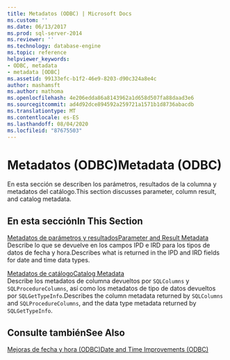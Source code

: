 ```yaml
---
title: Metadatos (ODBC) | Microsoft Docs
ms.custom: ''
ms.date: 06/13/2017
ms.prod: sql-server-2014
ms.reviewer: ''
ms.technology: database-engine
ms.topic: reference
helpviewer_keywords:
- ODBC, metadata
- metadata [ODBC]
ms.assetid: 99133efc-b1f2-46e9-8203-d90c324a8e4c
author: mashamsft
ms.author: mathoma
ms.openlocfilehash: 4e206edda86a8143962a1d658d507fa88daad3e6
ms.sourcegitcommit: ad4d92dce894592a259721a1571b1d8736abacdb
ms.translationtype: MT
ms.contentlocale: es-ES
ms.lasthandoff: 08/04/2020
ms.locfileid: "87675503"
---
```

# <a name="metadata-odbc"></a><span data-ttu-id="9b867-102">Metadatos (ODBC)</span><span class="sxs-lookup"><span data-stu-id="9b867-102">Metadata (ODBC)</span></span>
  <span data-ttu-id="9b867-103">En esta sección se describen los parámetros, resultados de la columna y metadatos del catálogo.</span><span class="sxs-lookup"><span data-stu-id="9b867-103">This section discusses parameter, column result, and catalog metadata.</span></span>  
  
## <a name="in-this-section"></a><span data-ttu-id="9b867-104">En esta sección</span><span class="sxs-lookup"><span data-stu-id="9b867-104">In This Section</span></span>  
 [<span data-ttu-id="9b867-105">Metadatos de parámetros y resultados</span><span class="sxs-lookup"><span data-stu-id="9b867-105">Parameter and Result Metadata</span></span>](../../relational-databases/native-client-odbc-date-time/metadata-parameter-and-result.md)  
 <span data-ttu-id="9b867-106">Describe lo que se devuelve en los campos IPD e IRD para los tipos de datos de fecha y hora.</span><span class="sxs-lookup"><span data-stu-id="9b867-106">Describes what is returned in the IPD and IRD fields for date and time data types.</span></span>  
  
 [<span data-ttu-id="9b867-107">Metadatos de catálogo</span><span class="sxs-lookup"><span data-stu-id="9b867-107">Catalog Metadata</span></span>](../../relational-databases/native-client-odbc-date-time/metadata-catalog.md)  
 <span data-ttu-id="9b867-108">Describe los metadatos de columna devueltos por `SQLColumns` y `SQLProcedureColumns`, así como los metadatos de tipo de datos devueltos por `SQLGetTypeInfo`.</span><span class="sxs-lookup"><span data-stu-id="9b867-108">Describes the column metadata returned by `SQLColumns` and `SQLProcedureColumns`, and the data type metadata returned by `SQLGetTypeInfo`.</span></span>  
  
## <a name="see-also"></a><span data-ttu-id="9b867-109">Consulte también</span><span class="sxs-lookup"><span data-stu-id="9b867-109">See Also</span></span>  
 [<span data-ttu-id="9b867-110">Mejoras de fecha y hora &#40;ODBC&#41;</span><span class="sxs-lookup"><span data-stu-id="9b867-110">Date and Time Improvements &#40;ODBC&#41;</span></span>](../../relational-databases/native-client-odbc-date-time/date-and-time-improvements-odbc.md)  
  
  
